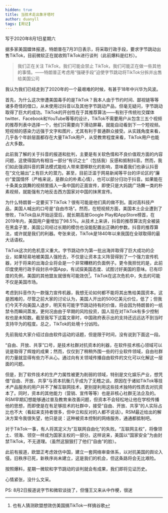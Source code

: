 ```yaml
---
hidden: true
title: 当技术走出象牙塔时
author: duanyll
tags: [周记]
---
```


写于2020年8月1日星期六

据多家美国媒体报道，特朗普在7月31日表示，将采取行政手段，要求字节跳动出售TikTok，目前微软正在就收购TikTok进行谈判（此前爆料是红杉）。

>   我们正在关注 TikTok，我们可能会禁止
>   TikTok，我们可能正在做一些其他的事情。——特朗普正考虑用“强硬手段”迫使字节跳动将TikTok分拆并出售给美国公司

我认为我们已经走到了2020年的一个最艰难的时候，有甚于18年中兴华为风波。

首先，为什么这次惨遭美国毒手的是TikTok？我本人由于节约时间、鄙视链等等诸多奇怪的借口，从未使用过抖音以及其他字节跳动产品，但毫无疑问，字节跳动取得了巨大的成功。TikTok的开创性在于其推荐算法——有别于传统社交媒体twitter、Facebook和YouTube等等的设计，TikTok不需要用户从包含三五个视频的推荐列表中选择一个，他们只需要向下滑动屏幕，就能自动看到下一个短视频。短视频的感染力远强于文字和图片，尤其有利于普通群众接受。从实践角度来看，几乎各个年龄层面都存在大量TikTok用户，从受教育程度来看，TikTok用户也能占大多数。

此前我了解的关于抖音的报道和批判，主要是有关软色情和不良价值观方面的内容问题，这使得国内有相当一部分“有识之士”（包括我）反感和抵制抖音。然而，我们如此强调抖音的算法模式能给人带来潜移默化的影响，意味着我们也承认抖音在“文化输出”上有巨大的潜力。甚至，目前泛滥于网易新闻等平台的评论区的“廉价”爱国情怀（严格来说，是群众的朴素心情），也可以部分归功于抖音。如果能在十条美女跳舞的视频里插入一条中国的正面宣传，即使只是大妈跳广场舞一类的朴素视频，就能强有力地反击西方国家对中国的抹黑宣传。

为什么特朗普一定要买下TikTok？很有可能是他们真的做不到。面对高科技产品，美国人喊出的口号是“自由市场”。然而，在短视频方面，美国本土企业遭到了惨败，TikTok自从开始运营后，就长期高居Google
Play和AppStore榜首，在2019年内，美国用户量增加了98.5%。从技术上来讲，抖音的推荐算法完全被装在黑盒子里，美国公司经过长期的模仿也没能配置出正确的参数。抖音的推荐算法，或许就是我们的利器。夸张来说，TikTok是1840年以来我国在全球取得的最大话语权。

TikTok这次的危机意义重大。字节跳动作为第一批出海并取得了巨大成功的企业，如果轻易地被美国人强抢去，不仅是让资本主义阵营得到了一个强力宣传机器，对于将来的出海企业将会是一个非常糟糕的负面例子。更令我担忧的是，此前印度使用行政手段封杀中国App，有试探美国态度、试图讨好美国的意味。已有印度的先例，美国的其他盟友就很有可能效仿[^1]。TikTok在这次危机中，失去的可能不仅是美国市场。

[^1]: 也有人猜测欧盟想效仿美国搞TikTok一样搞谷歌

考虑到抖音作为一款强力宣传机器，我想无论如何都不能将其出售给美国资本。这是困难的，尽管之前大家的讨论认为，美国人开出的500亿美元价位，低了；但我们今天不向美国人退步，明天有可能字节跳动持有的价值，将会因为特朗普的一纸禁令而瞬间蒸发。更何况由由于早期的风险投资，国人现在对TikTok有多少控制权也是未知数。截至我写下这篇文章时，中国政府表示出的支持还远远达不到当时支持华为的程度。总之，TikTok的处境十分凶险。

先前我给大家介绍过自由软件运动的话题，但是限于时间，没有说到下面这一段。

“自由、开放、共享”口号，是技术社群对抗资本的利器，在软件技术核心领域可以说是取得了辉煌的成果；然而，仅仅到了稍稍外围一些的行业软件领域，自由社群的力量就显得有些力不从心。通过向有关领域传播自由软件的文化可以化解这一层面的问题。

但是，到了软件技术的生产力属性被更为削弱的领域，特别是文化娱乐产业，想凭借“自由、开放、共享”与资本抗衡几乎成为了无稽之谈。原因在于诸如TikTok等技术产品服务的用户并不了解互联网技术，更别提利用这些技术独特的性质去对抗资本了。同时，资本的其他能力（营销、宣传等等）也是非核心社群无法企及的。RSM早期幻想能够通过普及教育来改善问题，但资本不会轻松地让他在学校传播他的思想，而即使是在有足够技术的社群中，接受“自由、开放、共享”的人实际占比也不大（看起来支持者很多，但中立和反对的人都不说话）。RSM最近给出的解决方案令我很失望，他只是说：这种被资本控制的网络服务，通通都抵制吧。

对于TikTok一事，有人将其定义为“互联网自由化”的失败。“互联网主权”，将像领土、领海、领空一样成为国家主权的一部分。这样说来，美国以“国家安全”为由封禁TikTok，不无道理。（虽然这狠狠打了他们“自由”的脸）。

此前有报道，欧盟正考虑效仿中国，建立一套网络审查体系，以对抗美国的舆论入侵。旧秩序已死，新秩序尚未建立，这是我们的机会，但这条路将会无比艰险。

按照爆料，星期一微软和字节跳动的谈判就会有成果，我们即将见证历史。

心情紧张，没什么文采。

PS: 8月2日报道说字节和微软谈拢了，但懂王又来从中作梗，很迷
